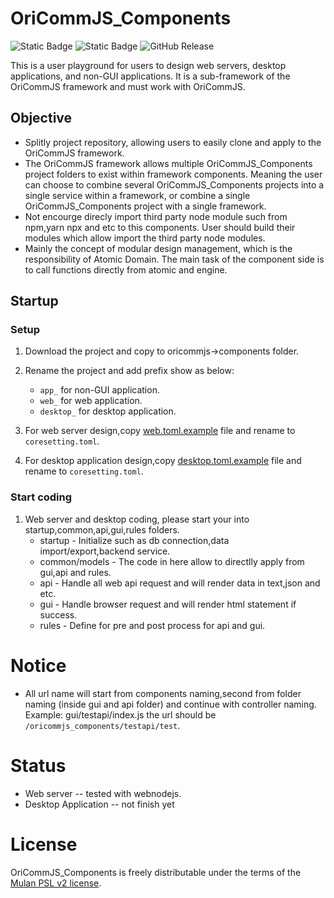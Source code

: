 # OriCommJS_Components

![Static Badge](https://img.shields.io/badge/License-Mulan_PSL_v2-_)
![Static Badge](https://img.shields.io/badge/Framework-OriCommJS_1.1.4-_)
![GitHub Release](https://img.shields.io/github/v/release/wkloh76/oricommjs_components)

This is a user playground for users to design web servers, desktop applications, and non-GUI applications. It is a sub-framework of the OriCommJS framework and must work with OriCommJS.

## Objective

- Splitly project repository, allowing users to easily clone and apply to the OriCommJS framework.
- The OriCommJS framework allows multiple OriCommJS_Components project folders to exist within framework components. Meaning the user can choose to combine several OriCommJS_Components projects into a single service within a framework, or combine a single OriCommJS_Components project with a single framework.
- Not encourge direcly import third party node module such from npm,yarn npx and etc to this components. User should build their modules which allow import the third party node modules.
- Mainly the concept of modular design management, which is the responsibility of Atomic Domain. The main task of the component side is to call functions directly from atomic and engine.

## Startup

### Setup

1. Download the project and copy to oricommjs->components folder.
2. Rename the project and add prefix show as below:

   - `app_` for non-GUI application.
   - `web_` for web application.
   - `desktop_` for desktop application.

3. For web server design,copy [web.toml.example][coresetting-web] file and rename to `coresetting.toml`.

4. For desktop application design,copy [desktop.toml.example][coresetting-desktop] file and rename to `coresetting.toml`.

### Start coding

1. Web server and desktop coding, please start your into startup,common,api,gui,rules folders.
   - startup - Initialize such as db connection,data import/export,backend service.
   - common/models - The code in here allow to directlly apply from gui,api and rules.
   - api - Handle all web api request and will render data in text,json and etc.
   - gui - Handle browser request and will render html statement if success.
   - rules - Define for pre and post process for api and gui.

# Notice

- All url name will start from components naming,second from folder naming (inside gui and api folder) and continue with controller naming. Example: gui/testapi/index.js the url should be `/oricommjs_components/testapi/test`.

# Status

- Web server -- tested with webnodejs.
- Desktop Application -- not finish yet

# License

OriCommJS_Components is freely distributable under the terms of the [Mulan PSL v2 license][license-url].

[license-url]: License
[coresetting-web]: web.toml.example
[coresetting-desktop]: desktop.toml.example
